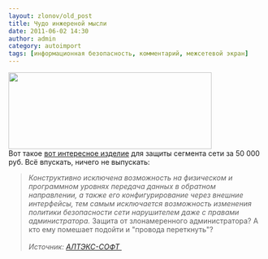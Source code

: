 ```yaml
---
layout: zlonov/old_post
title: Чудо инжереной мысли
date: 2011-06-02 14:30
author: admin
category: autoimport
tags: [информационная безопасность, комментарий, межсетевой экран]
---
```

<div dir="ltr" trbidi="on">
<div><div><a href="http://www.altx-soft.ru/image/groups/269-1.jpg" imageanchor="1"><img border="0" height="151" src="https://www.altx-soft.ru/image/groups/269-1.jpg" width="400"/></a></div></div>Вот такое <a href="http://www.altx-soft.ru/groups/page-269.htm" target="_blank">вот интересное изделие</a> для защиты сегмента сети за 50 000 руб. Всё впускать, ничего не выпускать:<br /><blockquote><em>Конструктивно исключена возможность на физическом и программном уровнях передача данных в обратном направлении, а также его конфигурирование через внешние интерфейсы, тем самым исключается возможность изменения политики безопасности сети нарушителем даже с правами администратора.</em>
<a name="more"></a>Защита от злонамеренного администратора? А кто ему помешает подойти и "провода переткнуть"?<br /><br /><div><i><span>Источник: <a href="http://www.altx-soft.ru/groups/page-269.htm">АЛТЭКС-СОФТ </a></span></i></div>
</div>
